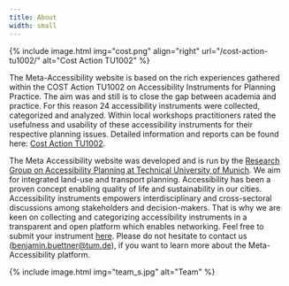 ```yaml
---
title: About
width: small
---
```


{% include image.html img="cost.png" align="right" url="/cost-action-tu1002/" alt="Cost Action TU1002" %}

The Meta-Accessibility website is based on the rich experiences gathered within the COST Action TU1002 on Accessibility Instruments for Planning Practice. The aim was and still is to close the gap between academia and practice. For this reason 24 accessibility instruments were collected, categorized and analyzed. Within local workshops practitioners rated the usefulness and usability of these accessibility instruments for their respective planning issues. Detailed information and reports can be found here: [Cost Action TU1002](/cost-action-tu1002/).

The Meta Accessibility website was developed and is run by the [Research Group on Accessibility Planning at Technical University of Munich](https://www.linkedin.com/company/tum-accessibility-planning). We aim for integrated land-use and transport planning. Accessibility has been a proven concept enabling quality of life and sustainability in our cities. Accessibility instruments empowers interdisciplinary and cross-sectoral discussions among stakeholders and decision-makers. That is why we are keen on collecting and categorizing accessibility instruments in a transparent and open platform which enables networking. Feel free to submit your instrument [here](https://go.tum.de/380084). Please do not hesitate to contact us ([benjamin.buettner@tum.de](mailto:benjamin.buettner@tum.de)), if you want to learn more about the Meta-Accessibility platform.

{% include image.html img="team_s.jpg" alt="Team" %}
